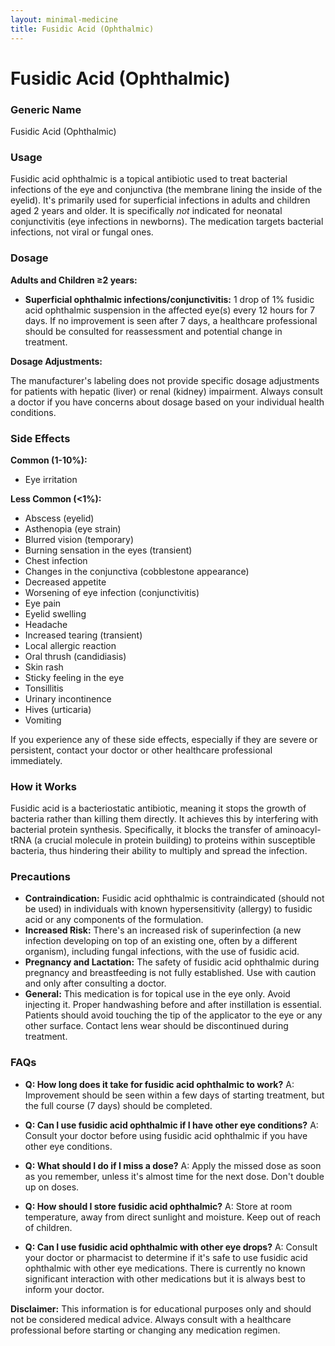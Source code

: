 ```yaml
---
layout: minimal-medicine
title: Fusidic Acid (Ophthalmic)
---
```


# Fusidic Acid (Ophthalmic)
### Generic Name
Fusidic Acid (Ophthalmic)

### Usage
Fusidic acid ophthalmic is a topical antibiotic used to treat bacterial infections of the eye and conjunctiva (the membrane lining the inside of the eyelid).  It's primarily used for superficial infections in adults and children aged 2 years and older.  It is specifically *not* indicated for neonatal conjunctivitis (eye infections in newborns).  The medication targets bacterial infections, not viral or fungal ones.


### Dosage

**Adults and Children ≥2 years:**

* **Superficial ophthalmic infections/conjunctivitis:**  1 drop of 1% fusidic acid ophthalmic suspension in the affected eye(s) every 12 hours for 7 days.  If no improvement is seen after 7 days, a healthcare professional should be consulted for reassessment and potential change in treatment.


**Dosage Adjustments:**

The manufacturer's labeling does not provide specific dosage adjustments for patients with hepatic (liver) or renal (kidney) impairment.  Always consult a doctor if you have concerns about dosage based on your individual health conditions.


### Side Effects

**Common (1-10%):**

* Eye irritation

**Less Common (<1%):**

* Abscess (eyelid)
* Asthenopia (eye strain)
* Blurred vision (temporary)
* Burning sensation in the eyes (transient)
* Chest infection
* Changes in the conjunctiva (cobblestone appearance)
* Decreased appetite
* Worsening of eye infection (conjunctivitis)
* Eye pain
* Eyelid swelling
* Headache
* Increased tearing (transient)
* Local allergic reaction
* Oral thrush (candidiasis)
* Skin rash
* Sticky feeling in the eye
* Tonsillitis
* Urinary incontinence
* Hives (urticaria)
* Vomiting

If you experience any of these side effects, especially if they are severe or persistent, contact your doctor or other healthcare professional immediately.


### How it Works

Fusidic acid is a bacteriostatic antibiotic, meaning it stops the growth of bacteria rather than killing them directly. It achieves this by interfering with bacterial protein synthesis.  Specifically, it blocks the transfer of aminoacyl-tRNA (a crucial molecule in protein building) to proteins within susceptible bacteria, thus hindering their ability to multiply and spread the infection.


### Precautions

* **Contraindication:**  Fusidic acid ophthalmic is contraindicated (should not be used) in individuals with known hypersensitivity (allergy) to fusidic acid or any components of the formulation.
* **Increased Risk:**  There's an increased risk of superinfection (a new infection developing on top of an existing one, often by a different organism), including fungal infections, with the use of fusidic acid.
* **Pregnancy and Lactation:** The safety of fusidic acid ophthalmic during pregnancy and breastfeeding is not fully established.  Use with caution and only after consulting a doctor.
* **General:** This medication is for topical use in the eye only. Avoid injecting it.  Proper handwashing before and after instillation is essential.  Patients should avoid touching the tip of the applicator to the eye or any other surface. Contact lens wear should be discontinued during treatment.


### FAQs

* **Q: How long does it take for fusidic acid ophthalmic to work?** A: Improvement should be seen within a few days of starting treatment, but the full course (7 days) should be completed.

* **Q: Can I use fusidic acid ophthalmic if I have other eye conditions?** A: Consult your doctor before using fusidic acid ophthalmic if you have other eye conditions.

* **Q: What should I do if I miss a dose?** A: Apply the missed dose as soon as you remember, unless it's almost time for the next dose.  Don't double up on doses.

* **Q: How should I store fusidic acid ophthalmic?** A: Store at room temperature, away from direct sunlight and moisture. Keep out of reach of children.

* **Q: Can I use fusidic acid ophthalmic with other eye drops?** A: Consult your doctor or pharmacist to determine if it's safe to use fusidic acid ophthalmic with other eye medications.  There is currently no known significant interaction with other medications but it is always best to inform your doctor.


**Disclaimer:** This information is for educational purposes only and should not be considered medical advice.  Always consult with a healthcare professional before starting or changing any medication regimen.
